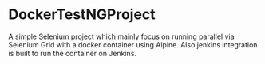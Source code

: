 # DockerTestNGProject

A simple Selenium project which mainly focus on running parallel via Selenium Grid with a docker container using Alpine. Also jenkins integration is built to run the container on Jenkins.
